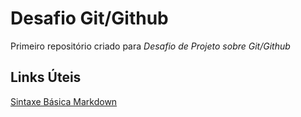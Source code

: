 # Desafio Git/Github 
Primeiro repositório criado para *Desafio de Projeto sobre Git/Github*

## Links Úteis
[Sintaxe Básica Markdown](https://www.markdownguide.org/basic-syntax/)
